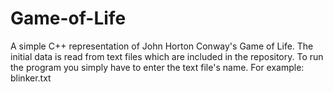 # Game-of-Life
A simple C++ representation of John Horton Conway's Game of Life. 
The initial data is read from text files which are included in the repository.
To run the program you simply have to enter the text file's name. 
For example: blinker.txt

